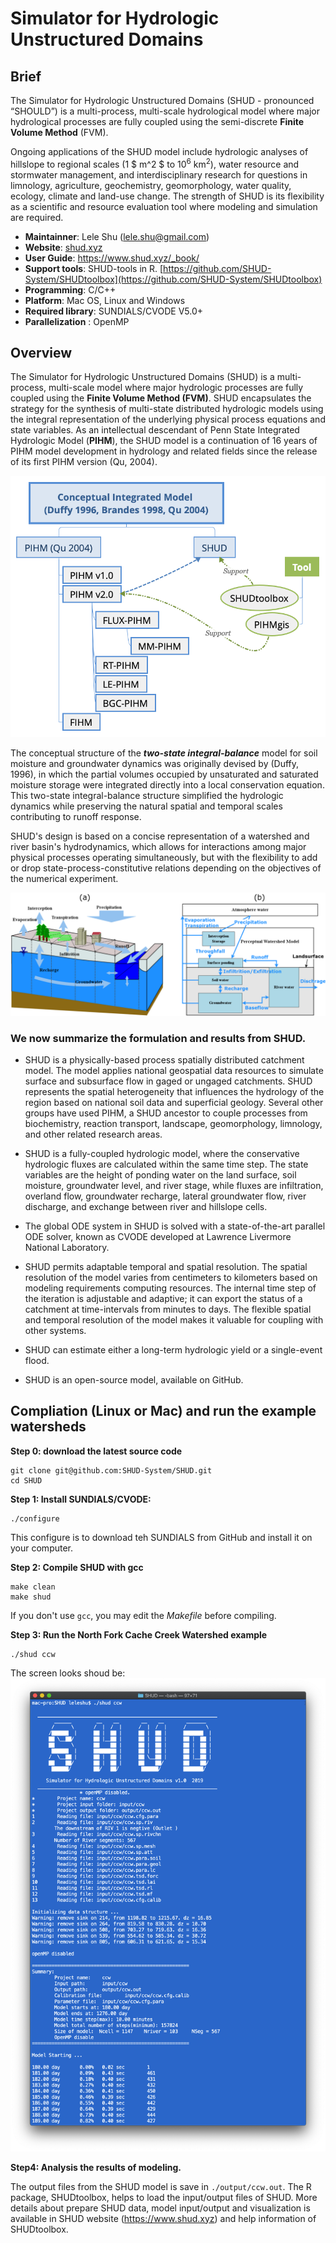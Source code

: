 # Simulator for Hydrologic Unstructured Domains

## Brief

The Simulator for Hydrologic Unstructured Domains  (SHUD - pronounced “SHOULD”) is a multi-process, multi-scale hydrological model where major hydrological processes are fully coupled using the semi-discrete **Finite Volume Method** (FVM).

Ongoing applications of the SHUD model include hydrologic analyses of hillslope to regional scales  (1 $ m^2 $ to $10^6$ $\mbox{km}^2$), water resource and stormwater management, and interdisciplinary research for questions in limnology, agriculture, geochemistry, geomorphology, water quality, ecology, climate and land-use change. The strength of SHUD is its flexibility as a scientific and resource evaluation tool where modeling and simulation are required.



- **Maintainner**: Lele Shu ([lele.shu@gmail.com](mailto:lele.shu@gmail.com))
- **Website**: [shud.xyz](shud.xyz)
- **User Guide**: https://www.shud.xyz/_book/
- **Support tools**: SHUD-tools in R.  [https://github.com/SHUD-System/SHUDtoolbox](https://github.com/SHUD-System/SHUDtoolbox)
- **Programming**: C/C++
- **Platform**: Mac OS, Linux and Windows
- **Required library**:  SUNDIALS/CVODE V5.0+
- **Parallelization** : OpenMP

## Overview

The Simulator for Hydrologic Unstructured Domains (SHUD) is a multi-process, multi-scale model where major hydrologic processes are fully coupled using the **Finite Volume Method (FVM)**. SHUD encapsulates the strategy for the synthesis of multi-state distributed hydrologic models using the integral representation of the underlying physical process equations and state variables. As an intellectual descendant of Penn State Integrated Hydrologic Model (**PIHM**), the SHUD model is a continuation of 16 years of PIHM model development in hydrology and related fields since the release of its first PIHM version  (Qu, 2004).



![Figure_tree](Fig/Figure_tree.png)

The conceptual structure of the ***two-state integral-balance*** model for soil moisture and groundwater dynamics was originally devised by (Duffy, 1996), in which the partial volumes occupied by unsaturated and saturated moisture storage were integrated directly into a local conservation equation. This two-state integral-balance structure simplified the hydrologic dynamics while preserving the natural spatial and temporal scales contributing to runoff response.

SHUD's design is based on a concise representation of a watershed and river basin's hydrodynamics, which allows for interactions among major physical processes operating simultaneously, but with the flexibility to add or drop state-process-constitutive relations depending on the objectives of the numerical experiment.

![figure1](Fig/figure1.png)

### We now summarize the formulation and results from SHUD. 

- SHUD is a physically-based process spatially distributed catchment model. The model applies national geospatial data resources to simulate surface and subsurface flow in gaged or ungaged catchments. SHUD represents the spatial heterogeneity that influences the hydrology of the region based on national soil data and superficial geology. Several other groups have used PIHM, a SHUD ancestor to couple processes from biochemistry, reaction transport, landscape, geomorphology, limnology, and other related research areas.

- SHUD is a fully-coupled hydrologic model, where the conservative hydrologic fluxes are calculated within the same time step. The state variables are the height of ponding water on the land surface, soil moisture, groundwater level, and river stage, while fluxes are infiltration, overland flow, groundwater recharge, lateral groundwater flow, river discharge, and exchange between river and hillslope cells.

- The global ODE system in SHUD is solved with a state-of-the-art parallel ODE solver, known as CVODE developed at Lawrence Livermore National Laboratory.

- SHUD permits adaptable temporal and spatial resolution. The spatial resolution of the model varies from centimeters to kilometers based on modeling requirements computing resources. The internal time step of the iteration is adjustable and adaptive; it can export the status of a catchment at time-intervals from minutes to days.  The flexible spatial and temporal resolution of the model makes it valuable for coupling with other systems.

- SHUD can estimate either a long-term hydrologic yield or a single-event flood.

- SHUD is an open-source model, available on GitHub.

  


## Compliation (Linux or Mac) and run the example watersheds

**Step 0: download the latest source code**

```
git clone git@github.com:SHUD-System/SHUD.git
cd SHUD
```

**Step 1: Install SUNDIALS/CVODE:**

```
./configure
```

This configure is to download teh SUNDIALS from GitHub and install it on your computer.

**Step 2: Compile SHUD with gcc**

```
make clean
make shud

```

If you don't use `gcc`, you may edit the *Makefile* before compiling.

**Step 3: Run the North Fork Cache Creek Watershed example**

```
./shud ccw
```

The screen looks shoud be:
![screenshot](Fig/screenshot.png)

**Step4: Analysis the results of modeling.**

The output files from the SHUD model is save in `./output/ccw.out`.  The R package, SHUDtoolbox, helps to load the input/output files of SHUD. More details about prepare SHUD data, model input/output and visualization is available in SHUD website (https://www.shud.xyz) and help information of SHUDtoolbox.



